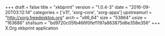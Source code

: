 +++
draft = false
title = "xkbprint"
version = "1.0.4-3"
date = "2016-09-20T03:12:14"
categories = ['x11', 'xorg-core', 'xorg-apps']
upstreamurl = "http://xorg.freedesktop.org"
arch = "x86_64"
size = "53864"
usize = "163686"
sha1sum = "bd9720c05fb466f0fef1197a863875d6e358e356"
+++
X.Org xkbprint application
